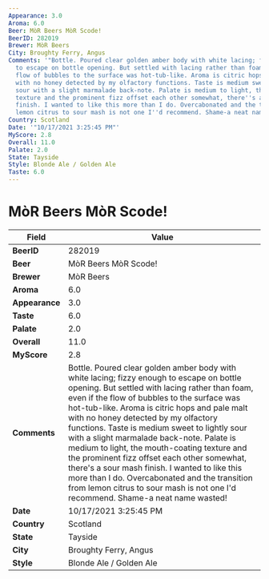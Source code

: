 ```yaml
---
Appearance: 3.0
Aroma: 6.0
Beer: MòR Beers MòR Scode!
BeerID: 282019
Brewer: MòR Beers
City: Broughty Ferry, Angus
Comments: '"Bottle. Poured clear golden amber body with white lacing; fizzy enough
  to escape on bottle opening. But settled with lacing rather than foam, even if the
  flow of bubbles to the surface was hot-tub-like. Aroma is citric hops and pale malt
  with no honey detected by my olfactory functions. Taste is medium sweet to lightly
  sour with a slight marmalade back-note. Palate is medium to light, the mouth-coating
  texture and the prominent fizz offset each other somewhat, there''s a sour mash
  finish. I wanted to like this more than I do. Overcabonated and the transition from
  lemon citrus to sour mash is not one I''d recommend. Shame-a neat name wasted!"'
Country: Scotland
Date: '"10/17/2021 3:25:45 PM"'
MyScore: 2.8
Overall: 11.0
Palate: 2.0
State: Tayside
Style: Blonde Ale / Golden Ale
Taste: 6.0
---
```


# MòR Beers MòR Scode!

| Field         | Value |
|---------------|-------|
| **BeerID** | 282019 |
| **Beer** | MòR Beers MòR Scode! |
| **Brewer** | MòR Beers |
| **Aroma** | 6.0 |
| **Appearance** | 3.0 |
| **Taste** | 6.0 |
| **Palate** | 2.0 |
| **Overall** | 11.0 |
| **MyScore** | 2.8 |
| **Comments** | Bottle. Poured clear golden amber body with white lacing; fizzy enough to escape on bottle opening. But settled with lacing rather than foam, even if the flow of bubbles to the surface was hot-tub-like. Aroma is citric hops and pale malt with no honey detected by my olfactory functions. Taste is medium sweet to lightly sour with a slight marmalade back-note. Palate is medium to light, the mouth-coating texture and the prominent fizz offset each other somewhat, there's a sour mash finish. I wanted to like this more than I do. Overcabonated and the transition from lemon citrus to sour mash is not one I'd recommend. Shame-a neat name wasted! |
| **Date** | 10/17/2021 3:25:45 PM |
| **Country** | Scotland |
| **State** | Tayside |
| **City** | Broughty Ferry, Angus |
| **Style** | Blonde Ale / Golden Ale |
